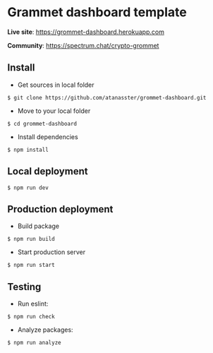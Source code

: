 # Grammet dashboard template

**Live site**: https://grommet-dashboard.herokuapp.com

**Community**: https://spectrum.chat/crypto-grommet


## Install
  
  * Get sources in local folder
  ```
  $ git clone https://github.com/atanasster/grommet-dashboard.git
  ```

  * Move to your local folder
  ```
  $ cd grommet-dashboard
  ```

  * Install dependencies
  ```
  $ npm install
  ```
## Local deployment

  ```
  $ npm run dev
  ```

## Production deployment

  * Build package

  ```
  $ npm run build
  ```

  * Start production server

  ```
  $ npm run start
  ```

## Testing
 
 * Run eslint:

  ```
  $ npm run check
  ```
 
 * Analyze packages:

  ```
  $ npm run analyze
  ```
